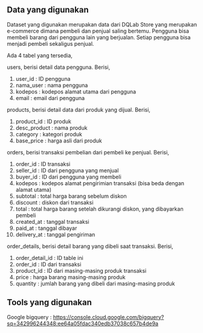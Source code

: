 ## Data yang digunakan
Dataset yang digunakan merupakan data dari DQLab Store yang merupakan e-commerce dimana pembeli dan penjual saling bertemu. Pengguna bisa membeli barang dari pengguna lain yang berjualan. Setiap pengguna bisa menjadi pembeli sekaligus penjual.

Ada 4 tabel yang tersedia,

users, berisi detail data pengguna. Berisi,
1. user_id : ID pengguna
2. nama_user : nama pengguna
3. kodepos : kodepos alamat utama dari pengguna
4. email : email dari pengguna


products, berisi detail data dari produk yang dijual. Berisi,
1. product_id : ID produk
2. desc_product : nama produk
3. category : kategori produk
4. base_price : harga asli dari produk


orders, berisi transaksi pembelian dari pembeli ke penjual. Berisi,
1. order_id : ID transaksi
2. seller_id : ID dari pengguna yang menjual
3. buyer_id : ID dari pengguna yang membeli
4. kodepos : kodepos alamat pengirimian transaksi (bisa beda dengan alamat utama)
5. subtotal : total harga barang sebelum diskon
6. discount : diskon dari transaksi
7. total : total harga barang setelah dikurangi diskon, yang dibayarkan pembeli
8. created_at : tanggal transaksi
9. paid_at : tanggal dibayar
10. delivery_at : tanggal pengiriman


order_details, berisi detail barang yang dibeli saat transaksi. Berisi,
1. order_detail_id : ID table ini
2. order_id : ID dari transaksi
3. product_id : ID dari masing-masing produk transaksi
4. price : harga barang masing-masing produk
5. quantity : jumlah barang yang dibeli dari masing-masing produk

## Tools yang digunakan
Google bigquery : https://console.cloud.google.com/bigquery?sq=342996244348:ee64a05fdac340edb37038c657b4de9a
